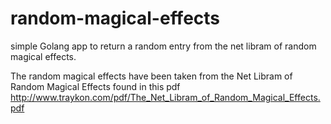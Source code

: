 # random-magical-effects
simple Golang app to return a random entry from the net libram of random magical effects.

The random magical effects have been taken from the Net Libram of Random Magical Effects found in this pdf http://www.traykon.com/pdf/The_Net_Libram_of_Random_Magical_Effects.pdf
